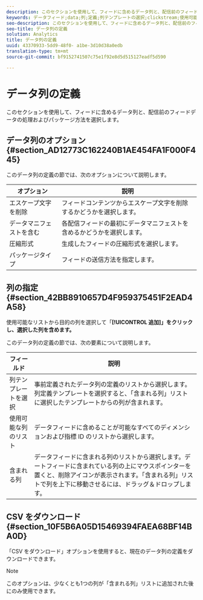```yaml
---
description: このセクションを使用して、フィードに含めるデータ列と、配信前のフィードデータの処理およびパッケージ方法を選択します。
keywords: データフィード;data;列;定義;列テンプレートの選択;clickstream;使用可能な列、を含む列、圧縮形式、パッケージタイプ;include data manifest;エスケープ文字の削除;ダウンロードcsv
seo-description: このセクションを使用して、フィードに含めるデータ列と、配信前のフィードデータの処理およびパッケージ方法を選択します。
seo-title: データ列の定義
solution: Analytics
title: データ列の定義
uuid: 43370933-5dd9-48f0- a1be-3d10d38a0edb
translation-type: tm+mt
source-git-commit: bf9152741507c75e1f92e8d5d515127eadf5d590

---
```



# データ列の定義

このセクションを使用して、フィードに含めるデータ列と、配信前のフィードデータの処理およびパッケージ方法を選択します。

## データ列のオプション {#section_AD12773C162240B1AE454FA1F000F445}

このデータ列の定義の節では、次のオプションについて説明します。

| オプション | 説明 |
|--- |--- |
| エスケープ文字を削除 | フィードコンテンツからエスケープ文字を削除するかどうかを選択します。 |
| データマニフェストを含む | 各配信フィードの最初にデータマニフェストを含めるかどうかを選択します。 |
| 圧縮形式 | 生成したフィードの圧縮形式を選択します。 |
| パッケージタイプ | フィードの送信方法を指定します。 |

## 列の指定 {#section_42BB8910657D4F959375451F2EAD4A58}

使用可能なリストから目的の列を選択して「**[!UICONTROL 追加]」をクリックし、選択した列を含めます。**

このデータ列の定義の節では、次の要素について説明します。

| フィールド | 説明 |
|--- |--- |
| 列テンプレートを選択 | 事前定義されたデータ列の定義のリストから選択します。列定義テンプレートを選択すると、「含まれる列」リストに選択したテンプレートからの列が含まれます。 |
| 使用可能な列のリスト | データフィードに含めることが可能なすべてのディメンションおよび指標 ID のリストから選択します。 |
| 含まれる列 | データフィードに含まれる列のリストから選択します。デートフィードに含まれている列の上にマウスポインターを置くと、削除アイコンが表示されます。「含まれる列」リストで列を上下に移動させるには、ドラッグ＆ドロップします。 |

## CSV をダウンロード {#section_10F5B6A05D15469394FAEA68BF14BA0D}

「CSV をダウンロード」オプションを使用すると、現在のデータ列の定義をダウンロードできます。

>[!NOTE]
>
>このオプションは、少なくとも1つの列が「含まれる列」リストに追加された後にのみ使用できます。

